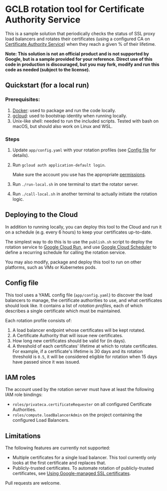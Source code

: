 # GCLB rotation tool for Certificate Authority Service

This is a sample solution that periodically checks the status of SSL proxy load balancers and rotates their certificates (using a configured CA on [Certificate Authority Service](https://cloud.google.com/certificate-authority-service/docs)) when they reach a given % of their lifetime.

**Note: This solution is not an official product and is not supported by Google, but is a sample provided for your reference. Direct use of this code in production is discouraged, but you may fork, modify and run this code as needed (subject to the license).**

## Quickstart (for a local run)
### Prerequisites:
1. [Docker](https://docs.docker.com/engine/install/): used to package and run the code locally.
1. [gcloud](https://cloud.google.com/sdk/docs/install): used to bootstrap identity when running locally.
1. Unix-like shell: needed to run the included scripts. Tested with bash on macOS, but should also work on Linux and WSL.

### Steps
1. Update `app/config.yaml` with your rotation profiles (see [Config file](#config-file) for details).
1. Run `gcloud auth application-default login`.

     Make sure the account you use has the appropriate [permissions](#iam-roles).

1. Run `./run-local.sh` in one terminal to start the rotator server.
1. Run `./call-local.sh` in another terminal to actually initiate the rotation logic.

## Deploying to the Cloud
In addition to running locally, you can deploy this tool to the Cloud and run it on a schedule (e.g. every 6 hours) to keep your certificates up-to-date.

The simplest way to do this is to use the `publish.sh` script to deploy the rotation service to [Google Cloud Run](https://cloud.google.com/run), and use [Google Cloud Scheduler](https://cloud.google.com/scheduler) to define a recurring schedule for calling the rotation service.

You may also modify, package and deploy this tool to run on other platforms, such as VMs or Kubernetes pods.

## Config file
This tool uses a YAML config file (`app/config.yaml`) to discover the load balancers to manage, the certificate authorities to use, and what certificates should look like. It contains a list of *rotation profiles*, each of which describes a single certificate which must be maintained.

Each rotation profile consists of:
1. A load balancer endpoint whose certificates will be kept rotated.
1. A Certificate Authority that will issue new certificates.
1. How long new certificates should be valid for (in days).
1. A threshold of each certificates' lifetime at which to rotate certificates.
     For example, if a certificate's lifetime is 30 days and its rotation threshold is `0.5`, it will be considered eligible for rotation when 15 days have passed since it was issued.

## IAM roles
The account used by the rotation server must have at least the following IAM role bindings:
- `roles/privateca.certificateRequester` on all configured Certificate Authorities.
- `roles/compute.loadBalancerAdmin` on the project containing the configured Load Balancers.

## Limitations

The following features are currently not supported:

- Multiple certificates for a single load balancer. This tool currently only looks at the first certificate and replaces that.
- Publicly-trusted certificates. To automate rotation of publicly-trusted certificates, see [Using Google-managed SSL certificates](https://cloud.google.com/load-balancing/docs/ssl-certificates/google-managed-certs).

Pull requests are welcome.
